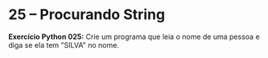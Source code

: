 



# 25 – Procurando String

**Exercício Python 025:** Crie um programa que leia o nome de uma pessoa e diga se ela tem "SILVA" no nome.


